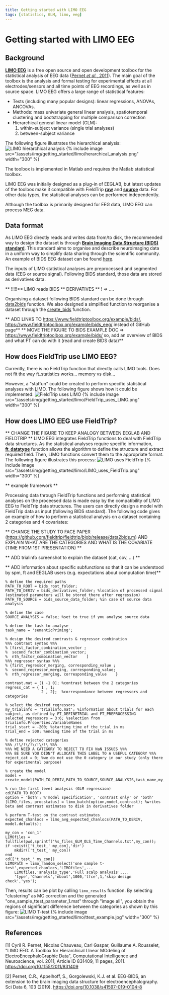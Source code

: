 ```yaml
---
title: Getting started with LIMO EEG
tags: [statistics, GLM, limo, eeg]
---
```


# Getting started with LIMO EEG

## Background

**[LIMO EEG](https://github.com/LIMO-EEG-Toolbox/limo_tools/wiki)** is a free open source and open development toolbox for the statistical analysis of EEG data ([Pernet *et al.*, 2011](https://doi.org/10.1155/2011/831409)). The main goal of the toolbox is the analysis and formal testing for experimental effects at all electrodes/sensors and
all time points of EEG recordings, as well as in source space. LIMO EEG offers a large range of statistical features:
- Tests (including many popular designs): linear regressions, ANOVAs, ANCOVAs.
- Methods: mass univariate general linear analysis, spatiotemporal clustering and bootstrapping for multiple comparison correction
- Hierarchical general linear model (GLM):
	1. within-subject variance (single trial analyses)
	2. between-subject variance

The following figure illustrates the hierarchical analysis:
![LIMO hierarchical analysis](/assets/img/getting_started/limo/herarchical_analysis.png)
{% include image src="/assets/img/getting_started/limo/herarchical_analysis.png" width="300" %}


The toolbox is implemented in Matlab and requires the Matlab statistical toolbox.

LIMO EEG was initially designed as a plug-in of EEGLAB, but latest updates of the toolbox make it compatible with FieldTrip **[raw](https://www.fieldtriptoolbox.org/reference/ft_datatype_raw/)** and **[source](https://www.fieldtriptoolbox.org/reference/ft_datatype_source/)** data. For other data types, the statistical analyses can be performed independently.

Although the toolbox is primarily designed for EEG data, LIMO EEG can process MEG data.

## Data format

As LIMO EEG directly reads and writes data from/to disk, the recommended way to design the dataset is through **[Brain Imaging Data Structure (BIDS) standard](https://bids.neuroimaging.io/index.html)**. This standard aims to organise and describe neuroimaging data in a uniform way to simplify data sharing through the scientific community. An example of BIDS EEG dataset can be found [here](https://www.fieldtriptoolbox.org/example/bids/).

The inputs of LIMO statistical analyses are preprocessed and segmented data (EEG or source signal). Following BIDS standard, those data are stored as derivatives data. 

** !!!!!** LIMO reads BIDS ** DERIVATIVES ** ! => ....

Organising a dataset following BIDS standard can be done through [data2bids](https://github.com/fieldtrip/fieldtrip/blob/release/data2bids.m) function. We also designed a simplified function to reorganise a dataset through the [create_bids](https://github.com/LucaLaFisca/LIMO-for-FieldTrip/blob/main/utils/create_bids.m) function.

** ADD LINKS TO https://www.fieldtriptoolbox.org/example/bids/, https://www.fieldtriptoolbox.org/example/bids_eeg/ instead of GitHub page**
** MOVE THE FIGURE TO BIDS EXAMPLE DOC  => https://www.fieldtriptoolbox.org/example/bids/   so, add an overview of BIDS and what FT can do with it (read and create BIDS data)**


## How does FieldTrip use LIMO EEG?

Currently, there is no FieldTrip function that directly calls LIMO tools. Does not fit the way ft_statistics works... memory vs disk...

However, a "statfun" could be created to perform specific statistical analyses with LIMO. The following figure shows how it could be implemented:
![FieldTrip uses LIMO](/assets/img/getting_started/limo/FieldTrip_uses_LIMO.png)
{% include image src="/assets/img/getting_started/limo/FieldTrip_uses_LIMO.png" width="300" %}

## How does LIMO EEG use FieldTrip?

** CHANGE THE FIGURE TO KEEP ANALOGY BETWEEN EEGLAB AND FIELDTRIP **
LIMO EEG integrates FieldTrip functions to deal with FieldTrip data structures. As the statistical analyses require specific information, **[ft_datatype](https://www.fieldtriptoolbox.org/reference/ft_datatype/)** function allows the algorithm to define the structure and extract required field. Then, LIMO functions convert them to the appropriate format. The following figure illustrates this process:
![LIMO uses FieldTrip](/assets/img/getting_started/limo/LIMO_uses_FieldTrip.png)
{% include image src="/assets/img/getting_started/limo/LIMO_uses_FieldTrip.png" width="300" %}

** example framework **

Processing data through FieldTrip functions and performing statistical analyses on the proceesed data is made easy by the compatibility of LIMO EEG to FieldTrip data structures. The users can directly design a model with FieldTrip data as input (following BIDS standard). The following code gives an example of how to perform a statistical analysis on a dataset containing 2 categories and 4 covariates:

** CHANGE THE STUDY TO FACE PAPER (https://github.com/fieldtrip/fieldtrip/blob/release/data2bids.m) AND EXPLAIN WHAT ARE THE CATEGORIES AND WHAT IS THE COVARIATE (TIME FROM 1ST PRESENTATION) **

** ADD trialinfo screenshot to explain the dataset (cat, cov, ...) **

** ADD information about specific subfunctions so that it can be understood by spm, ft and EEGLAB users (e.g. expectations about computation time)**

```
% define the required paths
PATH_TO_ROOT = bids_root_folder;
PATH_TO_DERIV = bids_derivatives_folder; %location of processed signal (estimated parameters will be stored there after regression)
PATH_TO_SOURCE = bids_source_data_folder; %in case of source data analysis

% define the case
SOURCE_ANALYSIS = false; %set to true if you analyse source data

% define the task to analyse
task_name = 'semanticPriming';

% design the desired contrasts & regressor combination
%%% contrast syntax %%%
% [first_factor_combination_vector ;
%  second_factor_combination_vector;
%  nth_factor_combination_vector    ]
%%% regressor syntax %%%
% {first_regressor_merging, corresponding_value ;
%  second_regressor_merging, corresponding_value;
%  nth_regressor_merging, corresponding_value    }

contrast.mat = [1 -1 0]; %contrast between the 2 categories
regress_cat = { 1 , 1;   
                2 , 2};  %correspondance between regressors and categories

% select the desired regressors
my_trialinfo = 'trialinfo.mat'; %information about trials for each subject, as defined by FT_DEFINETRIAL and FT_PREPROCESSING
selected_regressors = 3:6; %selection from trialinfo.Properties.VariableNames
trial_start = -200; %starting time of the trial in ms
trial_end = 500; %ending time of the trial in ms

% define rejected categories
%%% /!\/!\/!\/!\/!\ %%%
%%% WE NEED A CATEGORY TO REJECT TO FIX NaN ISSUES %%%
%%% BE SURE YOU DIDN'T ALLOCATE THIS LABEL TO A USEFUL CATEGORY %%%
reject_cat = 0; %we do not use the 0 category in our study (only there for experimental purpose)

% create the model
model = create_model(PATH_TO_DERIV,PATH_TO_SOURCE,SOURCE_ANALYSIS,task_name,my_trialinfo,trial_start,trial_end,selected_regressors,regress_cat,reject_cat);

% run the first level analysis (GLM regression)
cd(PATH_TO_ROOT)
option = 'both'; %'model specification', 'contrast only' or 'both'
[LIMO_files, procstatus] = limo_batch(option,model,contrast); %writes beta and contrast estimates to disk in derivatives folder

% perform T-test on the contrast estimates
expected_chanlocs = limo_avg_expected_chanlocs(PATH_TO_DERIV, model.defaults);

my_con = 'con_1'
LIMOfiles = fullfile(pwd,sprintf('%s_files_GLM_OLS_Time_Channels.txt',my_con));
if ~exist(['t_test_' my_con],'dir')
    mkdir(['t_test_' my_con])
end
cd(['t_test_' my_con])
LIMOPath = limo_random_select('one sample t-test',expected_chanlocs,'LIMOfiles',... 
    LIMOfiles,'analysis_type','Full scalp analysis',...
    'type','Channels','nboot',1000,'tfce',1,'skip design check','yes');
```

Then, results can be plot by calling `limo_results` function. By selecting "clustering" as MC correction and the generated "one_sample_ttest_parameter_1.mat" through "image all", you obtain the regions of significant difference between the categories as shown by this figure:
![LIMO T-test](/assets/img/getting_started/limo/ttest_example.jpg)
{% include image src="/assets/img/getting_started/limo/ttest_example.jpg" width="300" %}


## References
[1] Cyril R. Pernet, Nicolas Chauveau, Carl Gaspar, Guillaume A. Rousselet, "LIMO EEG: A Toolbox for Hierarchical LInear MOdeling of ElectroEncephaloGraphic Data", Computational Intelligence and Neuroscience, vol. 2011, Article ID 831409, 11 pages, 2011. https://doi.org/10.1155/2011/831409

[2] Pernet, C.R., Appelhoff, S., Gorgolewski, K.J. et al. EEG-BIDS, an extension to the brain imaging data structure for electroencephalography. Sci Data 6, 103 (2019). https://doi.org/10.1038/s41597-019-0104-8